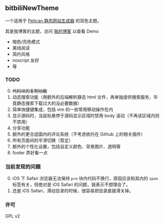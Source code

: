 ## bitbiliNewTheme

一个适用于 [Pelican 静态网站生成器](https://github.com/getpelican/pelican) 的双色主题。

其是我博客的主题，访问 [我的博客](https://bitbili.net) 以查看 Demo

* 暗色/亮色模式
* 离线阅读
* 简约风格
* noscript 友好
* 等

### TODO

0. ~~代码块的复制功能~~
1. 动态搜索功能（用额外的后端解析静态 html 文件，再单独提供搜索服务，毕竟静态搜索下载过大的没必要数据）
2. 简单快捷键集成，包括 vim 的一些常用移动操作在内
3. 显示源码时，当鼠标悬停于源码显示区域时禁用 body 滚动（不再该区域内则不禁用）
4. 分享功能
5. 额外的更合适国内的评论系统（不考虑依托在 Github 上的相关插件）
6. 所有页面间的平滑切换（暂定）
7. 额外的个性化设置，包括自定义颜色、背景图片、透明等
8. footer 弄好看一点

### 当前发现的问题

0. iOS 下 Safari 浏览器无法保持 `pre` 块内代码不换行，原因应该和其内的 `span` 标签有关，但绝对是 iOS Safari 的问题，我表示不想理会了。
1. 还是 iOS Safari，滑动目录的时候，很容易把目录直接滑关掉。

### 许可

GPL v2
